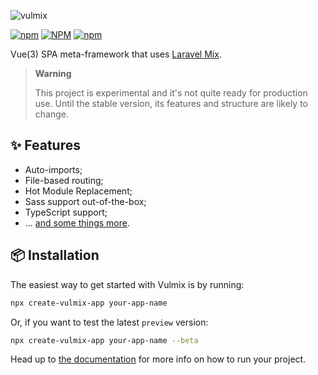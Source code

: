 ![vulmix](https://user-images.githubusercontent.com/8026741/200081212-36088231-c703-4e89-a827-9393b048299d.svg)

[![npm](https://img.shields.io/npm/v/vulmix?color=%231DBA78&style=for-the-badge)](https://www.npmjs.com/package/vulmix) [![NPM](https://img.shields.io/npm/l/vulmix?color=%23F3A1F0&style=for-the-badge)](https://github.com/ojvribeiro/vulmix/blob/main/LICENCE) [![npm](https://img.shields.io/npm/dt/vulmix?color=%231DBA78&style=for-the-badge)](https://www.npmjs.com/package/vulmix)

Vue(3) SPA meta-framework that uses [Laravel Mix](https://www.npmjs.com/package/laravel-mix).

> **Warning**
>
> This project is experimental and it's not quite ready for production use. Until the stable version, its features and structure are likely to change.

## ✨ Features

- Auto-imports;
- File-based routing;
- Hot Module Replacement;
- Sass support out-of-the-box;
- TypeScript support;
- ... [and some things more](https://vulmix.dev/).

## 📦 Installation

The easiest way to get started with Vulmix is by running:

```bash
npx create-vulmix-app your-app-name
```

Or, if you want to test the latest `preview` version:

```bash
npx create-vulmix-app your-app-name --beta
```

Head up to [the documentation](https://vulmix.dev/guide/get-started) for more info on how to run your project.
